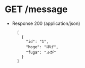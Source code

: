 # GET /message
+ Response 200 (application/json)

        [
          {
            "id": "1",
            "hoge": "ほげ",
            "fuga": "ふが"
          }
        ]